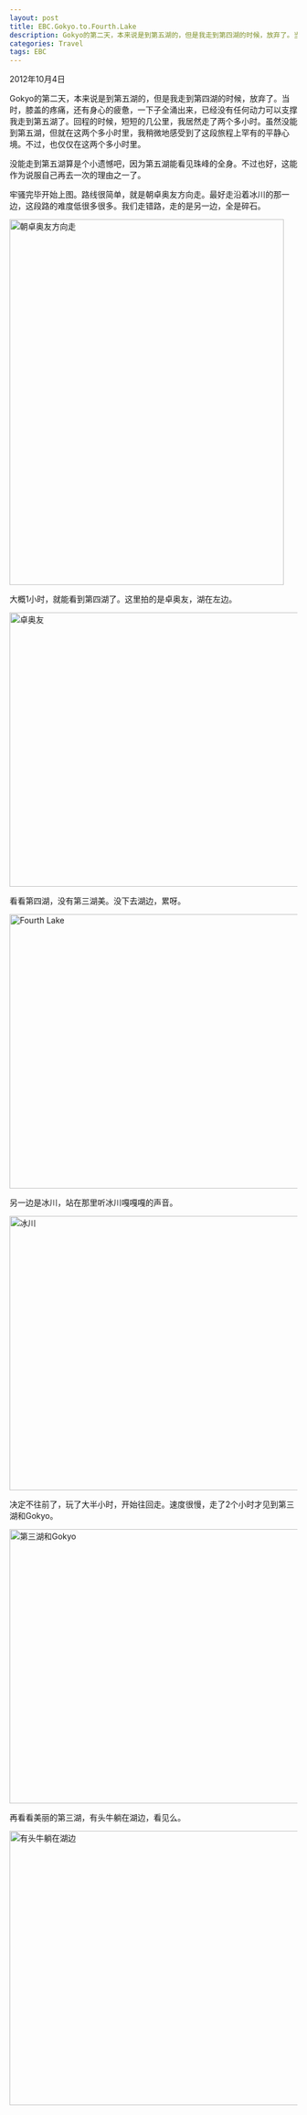 ```yaml
---
layout: post
title: EBC.Gokyo.to.Fourth.Lake 
description: Gokyo的第二天，本来说是到第五湖的，但是我走到第四湖的时候，放弃了。当时，膝盖的疼痛，还有身心的疲惫，一下子全涌出来，已经没有任何动力可以支撑我走到第五湖了。回程的时候，短短的几公里，我居然走了两个多小时。虽然没能到第五湖，但就在这两个多小时里，我稍微地感受到了这段旅程上罕有的平静心境。不过，也仅仅在这两个多小时里。
categories: Travel
tags: EBC
---
```

2012年10月4日

Gokyo的第二天，本来说是到第五湖的，但是我走到第四湖的时候，放弃了。当时，膝盖的疼痛，还有身心的疲惫，一下子全涌出来，已经没有任何动力可以支撑我走到第五湖了。回程的时候，短短的几公里，我居然走了两个多小时。虽然没能到第五湖，但就在这两个多小时里，我稍微地感受到了这段旅程上罕有的平静心境。不过，也仅仅在这两个多小时里。

没能走到第五湖算是个小遗憾吧，因为第五湖能看见珠峰的全身。不过也好，这能作为说服自己再去一次的理由之一了。

牢骚完毕开始上图。路线很简单，就是朝卓奥友方向走。最好走沿着冰川的那一边，这段路的难度低很多很多。我们走错路，走的是另一边，全是碎石。

<a href="http://www.flickr.com/photos/49199884@N08/10432471424/" title="Flickr 上 cone.cc 的 朝卓奥友方向走"><img src="http://farm4.staticflickr.com/3798/10432471424_3c1029563d_z.jpg" width="480" height="640" alt="朝卓奥友方向走"></a>

大概1小时，就能看到第四湖了。这里拍的是卓奥友，湖在左边。

<a href="http://www.flickr.com/photos/49199884@N08/10432471384/" title="Flickr 上 cone.cc 的 卓奥友"><img src="http://farm3.staticflickr.com/2887/10432471384_fb3627f2bc_z.jpg" width="640" height="480" alt="卓奥友"></a>

看看第四湖，没有第三湖美。没下去湖边，累呀。

<a href="http://www.flickr.com/photos/49199884@N08/10432471124/" title="Flickr 上 cone.cc 的 Fourth Lake"><img src="http://farm4.staticflickr.com/3750/10432471124_8bbc81f7e4_z.jpg" width="640" height="480" alt="Fourth Lake"></a>

另一边是冰川，站在那里听冰川嘎嘎嘎的声音。

<a href="http://www.flickr.com/photos/49199884@N08/10432503325/" title="Flickr 上 cone.cc 的 冰川"><img src="http://farm4.staticflickr.com/3714/10432503325_6d8d355924_z.jpg" width="640" height="480" alt="冰川"></a>

决定不往前了，玩了大半小时，开始往回走。速度很慢，走了2个小时才见到第三湖和Gokyo。

<a href="http://www.flickr.com/photos/49199884@N08/10432503165/" title="Flickr 上 cone.cc 的 第三湖和Gokyo"><img src="http://farm6.staticflickr.com/5544/10432503165_7e35278abb_z.jpg" width="640" height="480" alt="第三湖和Gokyo"></a>

再看看美丽的第三湖，有头牛躺在湖边，看见么。

<a href="http://www.flickr.com/photos/49199884@N08/10432502735/" title="Flickr 上 cone.cc 的 有头牛躺在湖边"><img src="http://farm6.staticflickr.com/5513/10432502735_de2fc7420f_z.jpg" width="640" height="480" alt="有头牛躺在湖边"></a>